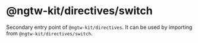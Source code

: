 # @ngtw-kit/directives/switch

Secondary entry point of `@ngtw-kit/directives`. It can be used by importing from `@ngtw-kit/directives/switch`.
